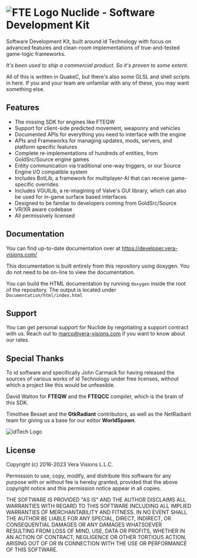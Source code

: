 # ![FTE Logo](Documentation/fte.svg) Nuclide - Software Development Kit 

Software Development Kit, built around id Technology with focus on advanced features and
clean-room implementations of true-and-tested game-logic frameworks.

*It's been used to ship a commercial product. So it's proven to some extent.*

All of this is written in QuakeC, but there's also some GLSL and shell scripts
in here. If you and your team are unfamilar with any of these, you may want something else.

## Features

- The missing SDK for engines like FTEQW
- Support for client-side predicted movement, weaponry and vehicles
- Documented APIs for everything you need to interface with the engine
- APIs and Frameworks for managing updates, mods, servers, and platform specific features
- Complete re-implementations of hundreds of entities, from GoldSrc/Source engine games
- Entity communication via traditional one-way triggers, or our Source Engine I/O compatible system
- Includes BotLib, a framework for multiplayer-AI that can receive game-specific overrides
- Includes VGUILib, a re-imagining of Valve's GUI library, which can also be used for in-game surface based interfaces
- Designed to be familar to developers coming from GoldSrc/Source
- VR/XR aware codebase
- All permissively licensed

## Documentation

You can find up-to-date documentation over at https://developer.vera-visions.com/

This documentation is built entirely from this repository using doxygen.
You do not need to be on-line to view the documentation.

You can build the HTML documentation by running `doxygen` inside the root
of the repository. The output is located under `Documentation/html/index.html`

## Support

You can get personal support for Nuclide by negotiating a support contract with us. Reach out to marco@vera-visions.com if you want to know about our rates.

## Special Thanks

To id software and specifically John Carmack for having released the sources of
various works of id Technology under free licenses, without which a project like this would be unfeasible.

David Walton for **FTEQW** and the **FTEQCC** compiler, which is the brain of this SDK.

Timothee Besset and the **GtkRadiant** contributors, as well as the NetRadiant team for giving us a base for our editor **WorldSpawn**.

![idTech Logo](Documentation/idtech.svg)

## License
Copyright (c) 2016-2023 Vera Visions L.L.C.

Permission to use, copy, modify, and distribute this software for any
purpose with or without fee is hereby granted, provided that the above
copyright notice and this permission notice appear in all copies.

THE SOFTWARE IS PROVIDED "AS IS" AND THE AUTHOR DISCLAIMS ALL WARRANTIES
WITH REGARD TO THIS SOFTWARE INCLUDING ALL IMPLIED WARRANTIES OF
MERCHANTABILITY AND FITNESS. IN NO EVENT SHALL THE AUTHOR BE LIABLE FOR
ANY SPECIAL, DIRECT, INDIRECT, OR CONSEQUENTIAL DAMAGES OR ANY DAMAGES
WHATSOEVER RESULTING FROM LOSS OF MIND, USE, DATA OR PROFITS, WHETHER
IN AN ACTION OF CONTRACT, NEGLIGENCE OR OTHER TORTIOUS ACTION, ARISING
OUT OF OR IN CONNECTION WITH THE USE OR PERFORMANCE OF THIS SOFTWARE.
